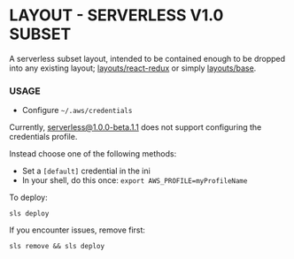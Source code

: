 # LAYOUT - SERVERLESS V1.0 SUBSET

A serverless subset layout, intended to be contained enough to be dropped into any existing layout; [layouts/react-redux](../react-redux) or simply [layouts/base](../base).

### USAGE

- Configure `~/.aws/credentials`

Currently, serverless@1.0.0-beta.1.1 does not support configuring the credentials profile.

Instead choose one of the following methods:
- Set a `[default]` credential in the ini
- In your shell, do this once: `export AWS_PROFILE=myProfileName`

To deploy:
```
sls deploy
```

If you encounter issues, remove first:
```
sls remove && sls deploy
```
